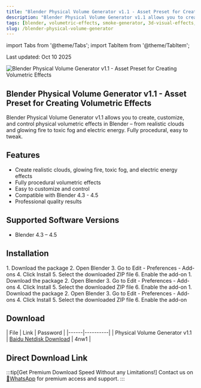 ```yaml
---
title: "Blender Physical Volume Generator v1.1 - Asset Preset for Creating Volumetric Effects"
description: "Blender Physical Volume Generator v1.1 allows you to create, customize, and control physical volumetric effects in Blender from realistic clouds and glowing fire to toxic fog and electric energy"
tags: [blender, volumetric-effects, smoke-generator, 3d-visual-effects, blender-addon]
slug: /blender-physical-volume-generator
---
```


import Tabs from '@theme/Tabs';
import TabItem from '@theme/TabItem';

<div align="left">
  Last updated: Oct 10 2025
</div>

![Blender Physical Volume Generator v1.1 - Asset Preset for Creating Volumetric Effects](https://www.gfxcamp.com/wp-content/uploads/2025/10/Physical-Volume-Generator.jpg)

## Blender Physical Volume Generator v1.1 - Asset Preset for Creating Volumetric Effects

Blender Physical Volume Generator v1.1 allows you to create, customize, and control physical volumetric effects in Blender – from realistic clouds and glowing fire to toxic fog and electric energy. Fully procedural, easy to tweak.

## Features

- Create realistic clouds, glowing fire, toxic fog, and electric energy effects
- Fully procedural volumetric effects
- Easy to customize and control
- Compatible with Blender 4.3 - 4.5
- Professional quality results

## Supported Software Versions

- Blender 4.3 – 4.5

## Installation

<Tabs>
<TabItem value="windows" label="Windows">
1. Download the package
2. Open Blender
3. Go to Edit - Preferences - Add-ons
4. Click Install
5. Select the downloaded ZIP file
6. Enable the add-on
</TabItem>
<TabItem value="macos" label="macOS">
1. Download the package
2. Open Blender
3. Go to Edit - Preferences - Add-ons
4. Click Install
5. Select the downloaded ZIP file
6. Enable the add-on
</TabItem>
<TabItem value="linux" label="Linux">
1. Download the package
2. Open Blender
3. Go to Edit - Preferences - Add-ons
4. Click Install
5. Select the downloaded ZIP file
6. Enable the add-on
</TabItem>
</Tabs>

## Download

| File | Link | Password |
|------|----------|
| Physical Volume Generator v1.1 | [Baidu Netdisk Download](https://pan.baidu.com/s/1a15OAfIkGaoybOH-r9BHsg?pwd=4nw1) | 4nw1 |

## Direct Download Link
:::tip[Get Premium Download Speed Without any Limitations!]
Contact us on [💬WhatsApp](https://wa.me/+8613237610083) for premium  access and support.
:::